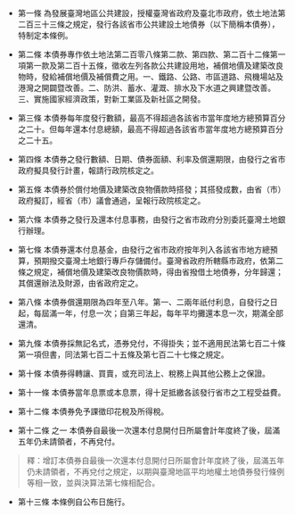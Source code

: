 * 第一條 為發展臺灣地區公共建設，授權臺灣省政府及臺北市政府，依土地法第二百三十三條之規定，發行各該省市公共建設土地債券（以下簡稱本債券），特制定本條例。

* 第二條 本債券專作依土地法第二百零八條第二款、第四款、第二百十二條第一項第一款及第二百十五條，徵收左列各款公共建設用地，補償地價及建築改良物時，發給補償地價及補償費之用。一、鐵路、公路、市區道路、飛機場站及港灣之開闢暨改善。二、防洪、蓄水、灌溉、排水及下水道之興建暨改善。三、實施國家經濟政策，對新工業區及新社區之開發。

* 第三條 本債券每年度發行數額，最高不得超過各該省市當年度地方總預算百分之二十。但每年還本付息總額，最高不得超過各該省市當年度地方總預算百分之二十五。

* 第四條 本債券之發行數額、日期、債券面額、利率及償還期限，由發行之省市政府擬具發行計畫，報請行政院核定之。

* 第五條 本債券於償付地價及建築改良物價款時搭發；其搭發成數，由省（市）政府擬訂，經省（市）議會通過，呈報行政院核定之。

* 第六條 本債券之發行及還本付息事務，由發行之省市政府分別委託臺灣土地銀行辦理。

* 第七條 本債券還本付息基金，由發行之省市政府按年列入各該省市地方總預算，預期撥交臺灣土地銀行專戶存儲備付。臺灣省政府所轄縣市政府，依第二條之規定，補償地價及建築改良物價款時，得由省撥借土地債券，分年歸還；其償還辦法及財源，由省政府定之。

* 第八條 本債券償還期限為四年至八年。第一、二兩年祇付利息，自發行之日起，每屆滿一年，付息一次；自第三年起，每年平均攤還本息一次，期滿全部還清。

* 第九條 本債券採無記名式，憑券兌付，不得掛失；並不適用民法第七百二十條第一項但書，同法第七百二十五條及第七百二十七條之規定。

* 第十條 本債券得轉讓、買賣，或充司法上、稅務上與其他公務上之保證。

* 第十一條 本債券當年息票或本息票，得十足抵繳各該發行省市之工程受益費。

* 第十二條 本債券免予課徵印花稅及所得稅。

* 第十二條 之一 本債券自最後一次還本付息開付日所屬會計年度終了後，屆滿五年仍未請領者，不再兌付。

> 釋：增訂本債券自最後一次還本付息開付日所屬會計年度終了後，屆滿五年仍未請領者，不再兌付之規定，以期與臺灣地區平均地權土地債券發行條例等相一致，並與決算法第七條相配合。

* 第十三條 本條例自公布日施行。

